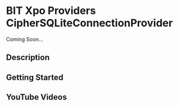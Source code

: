 # BIT Xpo Providers CipherSQLiteConnectionProvider


Coming Soon...

## Description

## Getting Started

## YouTube Videos



